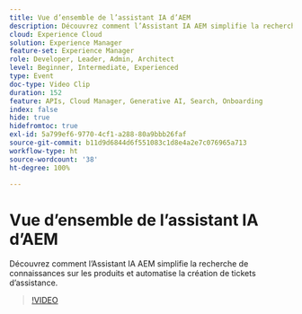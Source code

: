 ```yaml
---
title: Vue d’ensemble de l’assistant IA d’AEM
description: Découvrez comment l’Assistant IA AEM simplifie la recherche de connaissances sur les produits et automatise la création de tickets d’assistance.
cloud: Experience Cloud
solution: Experience Manager
feature-set: Experience Manager
role: Developer, Leader, Admin, Architect
level: Beginner, Intermediate, Experienced
type: Event
doc-type: Video Clip
duration: 152
feature: APIs, Cloud Manager, Generative AI, Search, Onboarding
index: false
hide: true
hidefromtoc: true
exl-id: 5a799ef6-9770-4cf1-a288-80a9bbb26faf
source-git-commit: b11d9d6844d6f551083c1d8e4a2e7c076965a713
workflow-type: ht
source-wordcount: '38'
ht-degree: 100%

---
```


# Vue d’ensemble de l’assistant IA d’AEM

Découvrez comment l’Assistant IA AEM simplifie la recherche de connaissances sur les produits et automatise la création de tickets d’assistance.

>[!VIDEO](https://video.tv.adobe.com/v/3461913/?learn=on&enablevpops&captions=fre_fr)
